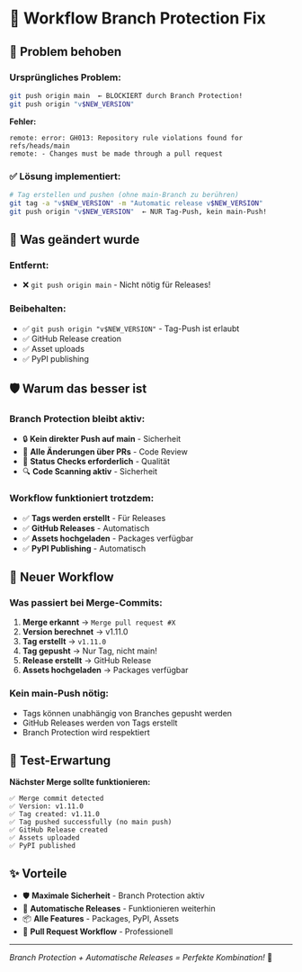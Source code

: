 # 🔧 Workflow Branch Protection Fix

## 🚨 Problem behoben

### Ursprüngliches Problem:
```bash
git push origin main  ← BLOCKIERT durch Branch Protection!
git push origin "v$NEW_VERSION"
```

**Fehler:**
```
remote: error: GH013: Repository rule violations found for refs/heads/main
remote: - Changes must be made through a pull request
```

### ✅ Lösung implementiert:
```bash
# Tag erstellen und pushen (ohne main-Branch zu berühren)
git tag -a "v$NEW_VERSION" -m "Automatic release v$NEW_VERSION"
git push origin "v$NEW_VERSION"  ← NUR Tag-Push, kein main-Push!
```

## 🎯 Was geändert wurde

### Entfernt:
- ❌ `git push origin main` - Nicht nötig für Releases!

### Beibehalten:
- ✅ `git push origin "v$NEW_VERSION"` - Tag-Push ist erlaubt
- ✅ GitHub Release creation
- ✅ Asset uploads
- ✅ PyPI publishing

## 🛡️ Warum das besser ist

### Branch Protection bleibt aktiv:
- 🔒 **Kein direkter Push auf main** - Sicherheit
- 📝 **Alle Änderungen über PRs** - Code Review
- 🧪 **Status Checks erforderlich** - Qualität
- 🔍 **Code Scanning aktiv** - Sicherheit

### Workflow funktioniert trotzdem:
- ✅ **Tags werden erstellt** - Für Releases
- ✅ **GitHub Releases** - Automatisch
- ✅ **Assets hochgeladen** - Packages verfügbar
- ✅ **PyPI Publishing** - Automatisch

## 🔄 Neuer Workflow

### Was passiert bei Merge-Commits:
1. **Merge erkannt** → `Merge pull request #X`
2. **Version berechnet** → v1.11.0
3. **Tag erstellt** → `v1.11.0`
4. **Tag gepusht** → Nur Tag, nicht main!
5. **Release erstellt** → GitHub Release
6. **Assets hochgeladen** → Packages verfügbar

### Kein main-Push nötig:
- Tags können unabhängig von Branches gepusht werden
- GitHub Releases werden von Tags erstellt
- Branch Protection wird respektiert

## 🧪 Test-Erwartung

**Nächster Merge sollte funktionieren:**
```
✅ Merge commit detected
✅ Version: v1.11.0
✅ Tag created: v1.11.0
✅ Tag pushed successfully (no main push)
✅ GitHub Release created
✅ Assets uploaded
✅ PyPI published
```

## ✨ Vorteile

- 🛡️ **Maximale Sicherheit** - Branch Protection aktiv
- 🚀 **Automatische Releases** - Funktionieren weiterhin
- 📦 **Alle Features** - Packages, PyPI, Assets
- 🔄 **Pull Request Workflow** - Professionell

---

*Branch Protection + Automatische Releases = Perfekte Kombination!* 🎉
